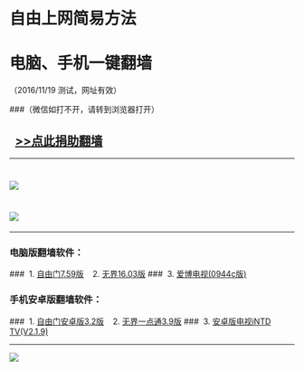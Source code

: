 # 自由上网简易方法
# 电脑、手机一键翻墙
（2016/11/19 测试，网址有效）

###（微信如打不开，请转到浏览器打开）

## &nbsp;&nbsp;<a href="https://d2homzwzbul7dx.cloudfront.net/juanzhu.php" target="_blank">>>点此捐助翻墙</a> 


***

# <a href="https://x.co/fqtz01" target="_blank"><img src="https://dsly1blkqnybv.cloudfront.net/pic/fqwz1.png"></a>

# <a href="https://x.co/fqtz02" target="_blank"><img src="https://dsly1blkqnybv.cloudfront.net/pic/fqwz2.png"></a>

***


### 电脑版翻墙软件：
###&nbsp;&nbsp;1. <a href="https://da8wc507nc9ea.cloudfront.net/fgget.php?fid=fg759p.zip" target="_blank">自由门7.59版</a>&nbsp;&nbsp;&nbsp;&nbsp;2. <a href="https://da8wc507nc9ea.cloudfront.net/fgget.php?fid=U1603.zip" target="_blank">无界16.03版</a>
###&nbsp;&nbsp;3. <a href="https://da8wc507nc9ea.cloudfront.net/fgget.php?fid=Green_iPPOTV-V0944c.zip" target="_blank">爱博电视(0944c版)</a>

### 手机安卓版翻墙软件：
###&nbsp;&nbsp;1. <a href="https://da8wc507nc9ea.cloudfront.net/fgget.php?fid=fgma32.apk" target="_blank">自由门安卓版3.2版</a>&nbsp;&nbsp;&nbsp;&nbsp;2. <a href="https://da8wc507nc9ea.cloudfront.net/fgget.php?fid=um3.9.apk" target="_blank">无界一点通3.9版</a>
###&nbsp;&nbsp;3. <a href="https://da8wc507nc9ea.cloudfront.net/fgget.php?fid=iNTD_TV-2.1.9.apk" target="_blank">安卓版电视iNTD TV(V2.1.9)</a>

***

<a href="https://d1dv2d1k0mse32.cloudfront.net/pic/yjfq-20160831ok-b.png" target="_blank"><img src="https://d1dv2d1k0mse32.cloudfront.net/pic/yjfq-20160831ok-b.png"></a>
